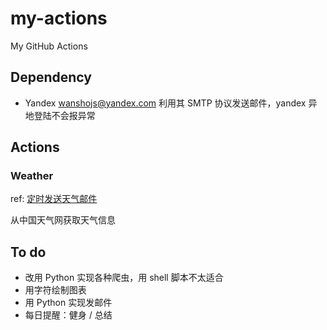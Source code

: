 # my-actions
My GitHub Actions

## Dependency

* Yandex wanshojs@yandex.com 
  利用其 SMTP 协议发送邮件，yandex 异地登陆不会报异常

## Actions

### Weather

ref: [定时发送天气邮件](https://www.ruanyifeng.com/blog/2019/12/github_actions.html)

从中国天气网获取天气信息

## To do

* 改用 Python 实现各种爬虫，用 shell 脚本不太适合
* 用字符绘制图表
* 用 Python 实现发邮件
* 每日提醒：健身 / 总结